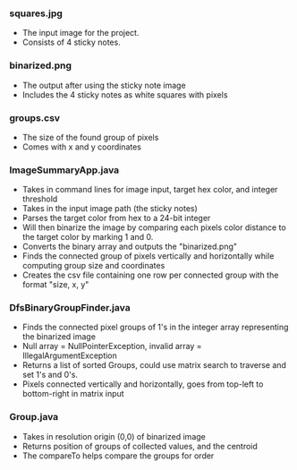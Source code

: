### squares.jpg
- The input image for the project.
- Consists of 4 sticky notes.

### binarized.png
- The output after using the sticky note image
- Includes the 4 sticky notes as white squares with pixels

### groups.csv
- The size of the found group of pixels
- Comes with x and y coordinates

### ImageSummaryApp.java
- Takes in command lines for image input, target hex color, and integer threshold
- Takes in the input image path (the sticky notes)
- Parses the target color from hex to a 24-bit integer
- Will then binarize the image by comparing each pixels color distance to the target color by marking 1 and 0.
- Converts the binary array and outputs the "binarized.png"
- Finds the connected group of pixels vertically and horizontally while computing group size and coordinates
- Creates the csv file containing one row per connected group with the format "size, x, y"

### DfsBinaryGroupFinder.java
- Finds the connected pixel groups of 1's in the integer array representing the binarized image
- Null array = NullPointerException, invalid array = IllegalArgumentException
- Returns a list of sorted Groups, could use matrix search to traverse and set 1's and 0's.
- Pixels connected vertically and horizontally, goes from top-left to bottom-right in matrix input

### Group.java
- Takes in resolution origin (0,0) of binarized image
- Returns position of groups of collected values, and the centroid
- The compareTo helps compare the groups for order